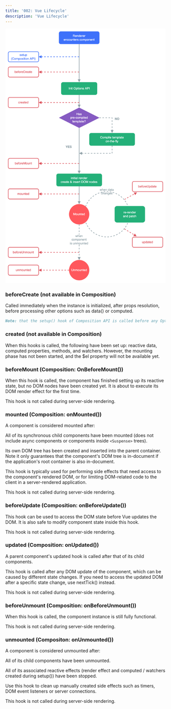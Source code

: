 ```yaml
---
title: '002: Vue Lifecycle'
description: 'Vue Lifecycle'
---
```


![Lifecycle Chart](/public/images/vue_lifecycle.png "Lifecycle chart")
### beforeCreate (not available in Composition)

Called immediately when the instance is initialized, after props resolution, before processing other options such as data() or computed.

```md
Note: that the setup() hook of Composition API is called before any Options API hooks, even beforeCreate().
```

### created (not available in Composition)

When this hooks is called, the following have been set up: reactive data, computed properties, methods, and watchers. However, the mounting phase has not been started, and the $el property will not be available yet.

### beforeMount (Composition: OnBeforeMount())

When this hook is called, the component has finished setting up its reactive state, but no DOM nodes have been created yet. It is about to execute its DOM render effect for the first time.

This hook is not called during server-side rendering.

### mounted (Composition: onMounted())

A component is considered mounted after:

All of its synchronous child components have been mounted (does not include async components or components inside `<Suspense>` trees).

Its own DOM tree has been created and inserted into the parent container. Note it only guarantees that the component's DOM tree is in-document if the application's root container is also in-document.

This hook is typically used for performing side effects that need access to the component's rendered DOM, or for limiting DOM-related code to the client in a server-rendered application.

This hook is not called during server-side rendering.

### beforeUpdate (Composition: onBeforeUpdate())

This hook can be used to access the DOM state before Vue updates the DOM. It is also safe to modify component state inside this hook.

This hook is not called during server-side rendering.

### updated (Composition: onUpdated())

A parent component's updated hook is called after that of its child components.

This hook is called after any DOM update of the component, which can be caused by different state changes. If you need to access the updated DOM after a specific state change, use nextTick() instead.

This hook is not called during server-side rendering.

### beforeUnmount (Composition: onBeforeUnmount())

When this hook is called, the component instance is still fully functional.

This hook is not called during server-side rendering.

### unmounted (Compositon: onUnmounted())

A component is considered unmounted after:

All of its child components have been unmounted.

All of its associated reactive effects (render effect and computed / watchers created during setup()) have been stopped.

Use this hook to clean up manually created side effects such as timers, DOM event listeners or server connections.

This hook is not called during server-side rendering.
